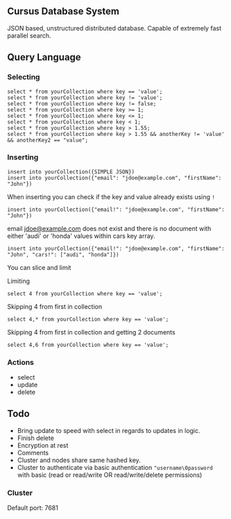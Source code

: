 ## Cursus Database System
JSON based, unstructured distributed database.  Capable of extremely fast parallel search.

## Query Language
### Selecting
```
select * from yourCollection where key == 'value';
select * from yourCollection where key != 'value';
select * from yourCollection where key != false;
select * from yourCollection where key >= 1;
select * from yourCollection where key <= 1;
select * from yourCollection where key < 1;
select * from yourCollection where key > 1.55;
select * from yourCollection where key > 1.55 && anotherKey != 'value' && anotherKey2 == "value";

```

### Inserting
``` 
insert into yourCollection({SIMPLE JSON})
insert into yourCollection({"email": "jdoe@example.com", "firstName": "John"}) 

```

When inserting you can check if the key and value already exists using ``!``
``` 
insert into yourCollection({"email!": "jdoe@example.com", "firstName": "John"}) 
``` 

email jdoe@example.com does not exist and there is no document with either 'audi' or 'honda' values within cars key array.
```
insert into yourCollection({"email!": "jdoe@example.com", "firstName": "John", "cars!": ["audi", "honda"]}) 
```

You can slice and limit

Limiting
``` 
select 4 from yourCollection where key == 'value';
```

Skipping 4 from first in collection
``` 
select 4,* from yourCollection where key == 'value';
```

Skipping 4 from first in collection and getting 2 documents
``` 
select 4,6 from yourCollection where key == 'value';
```

### Actions
- select
- update
- delete

## Todo
- Bring update to speed with select in regards to updates in logic.
- Finish delete
- Encryption at rest
- Comments
- Cluster and nodes share same hashed key.
- Cluster to authenticate via basic authentication ``"username\0password`` with basic (read or read/write OR read/write/delete permissions)


### Cluster
Default port: 7681